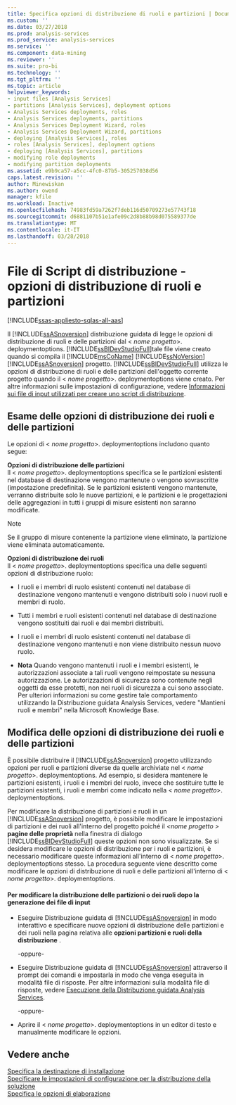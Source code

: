 ```yaml
---
title: Specifica opzioni di distribuzione di ruoli e partizioni | Documenti Microsoft
ms.custom: ''
ms.date: 03/27/2018
ms.prod: analysis-services
ms.prod_service: analysis-services
ms.service: ''
ms.component: data-mining
ms.reviewer: ''
ms.suite: pro-bi
ms.technology: ''
ms.tgt_pltfrm: ''
ms.topic: article
helpviewer_keywords:
- input files [Analysis Services]
- partitions [Analysis Services], deployment options
- Analysis Services deployments, roles
- Analysis Services deployments, partitions
- Analysis Services Deployment Wizard, roles
- Analysis Services Deployment Wizard, partitions
- deploying [Analysis Services], roles
- roles [Analysis Services], deployment options
- deploying [Analysis Services], partitions
- modifying role deployments
- modifying partition deployments
ms.assetid: e9b9ca57-a5cc-4fc0-87b5-305257038d56
caps.latest.revision: ''
author: Minewiskan
ms.author: owend
manager: kfile
ms.workload: Inactive
ms.openlocfilehash: 74983fd59a7262f7deb116d50709273e57743f18
ms.sourcegitcommit: d6881107b51e1afe09c2d8b88b98d075589377de
ms.translationtype: MT
ms.contentlocale: it-IT
ms.lasthandoff: 03/28/2018
---
```

# <a name="deployment-script-files---partition-and-role-deployment-options"></a>File di Script di distribuzione - opzioni di distribuzione di ruoli e partizioni
[!INCLUDE[ssas-appliesto-sqlas-all-aas](../../includes/ssas-appliesto-sqlas-all-aas.md)]

  Il [!INCLUDE[ssASnoversion](../../includes/ssasnoversion-md.md)] distribuzione guidata di legge le opzioni di distribuzione di ruoli e delle partizioni dal \< *nome progetto*>. deploymentoptions. [!INCLUDE[ssBIDevStudioFull](../../includes/ssbidevstudiofull-md.md)]tale file viene creato quando si compila il [!INCLUDE[msCoName](../../includes/msconame-md.md)] [!INCLUDE[ssNoVersion](../../includes/ssnoversion-md.md)] [!INCLUDE[ssASnoversion](../../includes/ssasnoversion-md.md)] progetto. [!INCLUDE[ssBIDevStudioFull](../../includes/ssbidevstudiofull-md.md)] utilizza le opzioni di distribuzione di ruoli e delle partizioni dell'oggetto corrente progetto quando il \< *nome progetto*>. deploymentoptions viene creato. Per altre informazioni sulle impostazioni di configurazione, vedere [Informazioni sui file di input utilizzati per creare uno script di distribuzione](../../analysis-services/multidimensional-models/deployment-script-files-input-used-to-create-deployment-script.md).  
  
## <a name="reviewing-the-partition-and-role-deployment-options"></a>Esame delle opzioni di distribuzione dei ruoli e delle partizioni  
 Le opzioni di \< *nome progetto*>. deploymentoptions includono quanto segue:  
  
 **Opzioni di distribuzione delle partizioni**  
 Il \< *nome progetto*>. deploymentoptions specifica se le partizioni esistenti nel database di destinazione vengono mantenute o vengono sovrascritte (impostazione predefinita). Se le partizioni esistenti vengono mantenute, verranno distribuite solo le nuove partizioni, e le partizioni e le progettazioni delle aggregazioni in tutti i gruppi di misure esistenti non saranno modificate.  
  
> [!NOTE]  
>  Se il gruppo di misure contenente la partizione viene eliminato, la partizione viene eliminata automaticamente.  
  
 **Opzioni di distribuzione dei ruoli**  
 Il \< *nome progetto*>. deploymentoptions specifica una delle seguenti opzioni di distribuzione ruolo:  
  
-   I ruoli e i membri di ruolo esistenti contenuti nel database di destinazione vengono mantenuti e vengono distribuiti solo i nuovi ruoli e membri di ruolo.  
  
-   Tutti i membri e ruoli esistenti contenuti nel database di destinazione vengono sostituiti dai ruoli e dai membri distribuiti.  
  
-   I ruoli e i membri di ruolo esistenti contenuti nel database di destinazione vengono mantenuti e non viene distribuito nessun nuovo ruolo.  
  
-   **Nota** Quando vengono mantenuti i ruoli e i membri esistenti, le autorizzazioni associate a tali ruoli vengono reimpostate su nessuna autorizzazione. Le autorizzazioni di sicurezza sono contenute negli oggetti da esse protetti, non nei ruoli di sicurezza a cui sono associate. Per ulteriori informazioni su come gestire tale comportamento utilizzando la Distribuzione guidata Analysis Services, vedere "Mantieni ruoli e membri" nella Microsoft Knowledge Base.  
  
## <a name="modifying-the-partition-and-role-deployment-options"></a>Modifica delle opzioni di distribuzione dei ruoli e delle partizioni  
 È possibile distribuire il [!INCLUDE[ssASnoversion](../../includes/ssasnoversion-md.md)] progetto utilizzando opzioni per ruoli e partizioni diverse da quelle archiviate nel \< *nome progetto*>. deploymentoptions. Ad esempio, si desidera mantenere le partizioni esistenti, i ruoli e i membri del ruolo, invece che sostituire tutte le partizioni esistenti, i ruoli e membri come indicato nella \< *nome progetto*>. deploymentoptions.  
  
 Per modificare la distribuzione di partizioni e ruoli in un [!INCLUDE[ssASnoversion](../../includes/ssasnoversion-md.md)] progetto, è possibile modificare le impostazioni di partizioni e dei ruoli all'interno del progetto poiché il  *\<nome progetto >* **pagine delle proprietà**  nella finestra di dialogo [!INCLUDE[ssBIDevStudioFull](../../includes/ssbidevstudiofull-md.md)] queste opzioni non sono visualizzate. Se si desidera modificare le opzioni di distribuzione per i ruoli e partizioni, è necessario modificare queste informazioni all'interno di \< *nome progetto*>. deploymentoptions stesso. La procedura seguente viene descritto come modificare le opzioni di distribuzione di ruoli e delle partizioni all'interno di \< *nome progetto*>. deploymentoptions.  
  
#### <a name="to-change-the-deployment-of-partitions-or-roles-after-the-input-files-have-been-generated"></a>Per modificare la distribuzione delle partizioni o dei ruoli dopo la generazione dei file di input  
  
-   Eseguire Distribuzione guidata di [!INCLUDE[ssASnoversion](../../includes/ssasnoversion-md.md)] in modo interattivo e specificare nuove opzioni di distribuzione delle partizioni e dei ruoli nella pagina relativa alle **opzioni partizioni e ruoli della distribuzione** .  
  
     -oppure-  
  
-   Eseguire Distribuzione guidata di [!INCLUDE[ssASnoversion](../../includes/ssasnoversion-md.md)] attraverso il prompt dei comandi e impostarla in modo che venga eseguita in modalità file di risposte. Per altre informazioni sulla modalità file di risposte, vedere [Esecuzione della Distribuzione guidata Analysis Services](../../analysis-services/multidimensional-models/running-the-analysis-services-deployment-wizard.md).  
  
     -oppure-  
  
-   Aprire il \< *nome progetto*>. deploymentoptions in un editor di testo e manualmente modificare le opzioni.  
  
## <a name="see-also"></a>Vedere anche  
 [Specifica la destinazione di installazione](../../analysis-services/multidimensional-models/deployment-script-files-specifying-the-installation-target.md)   
 [Specificare le impostazioni di configurazione per la distribuzione della soluzione](../../analysis-services/multidimensional-models/deployment-script-files-solution-deployment-config-settings.md)   
 [Specifica le opzioni di elaborazione](../../analysis-services/multidimensional-models/deployment-script-files-specifying-processing-options.md)  
  
  
